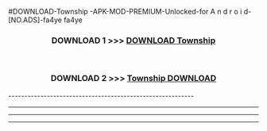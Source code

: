 #DOWNLOAD-Township -APK-MOD-PREMIUM-Unlocked-for A n d r o i d-[NO.ADS]-fa4ye fa4ye 



<div align="center">

<h3>DOWNLOAD 1 >>> <a href="https://getmod2.web.app/?judul=Township ">DOWNLOAD Township </a></h3><br>

<h3>DOWNLOAD 2 >>> <a href="https://getmod2.web.app/?judul=Township ">Township  DOWNLOAD </a></h3>

</div>
----------------------------------------------------------

----------------------------------------------------------

----------------------------------------------------------

----------------------------------------------------------



